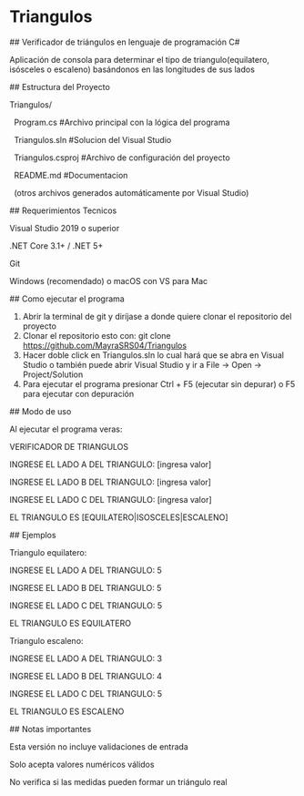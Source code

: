 # Triangulos



\## Verificador de triángulos en lenguaje de programación C#

Aplicación de consola para determinar el tipo de triangulo(equilatero, isósceles o escaleno) basándonos en las longitudes de sus lados



\## Estructura del Proyecto

Triangulos/

&nbsp;	Program.cs #Archivo principal con la lógica del programa

&nbsp;	Triangulos.sln #Solucion del Visual Studio

&nbsp;	Triangulos.csproj #Archivo de configuración del proyecto

&nbsp;	README.md #Documentacion 

&nbsp;	(otros archivos generados automáticamente por Visual Studio)



\## Requerimientos Tecnicos

Visual Studio 2019 o superior

.NET Core 3.1+ / .NET 5+

Git

Windows (recomendado) o macOS con VS para Mac



\## Como ejecutar el programa

1. Abrir la terminal de git y diríjase a donde quiere clonar el repositorio del proyecto 
2. Clonar el repositorio esto con: git clone https://github.com/MayraSRS04/Triangulos
3. Hacer doble click en Triangulos.sln lo cual hará que se abra en Visual Studio o también puede abrir Visual Studio y ir a File -> Open -> Project/Solution
4. Para ejecutar el programa presionar Ctrl + F5 (ejecutar sin depurar) o F5 para ejecutar con depuración



\## Modo de uso

Al ejecutar el programa veras:

VERIFICADOR DE TRIANGULOS



INGRESE EL LADO A DEL TRIANGULO: \[ingresa valor]

INGRESE EL LADO B DEL TRIANGULO: \[ingresa valor]

INGRESE EL LADO C DEL TRIANGULO: \[ingresa valor]



EL TRIANGULO ES \[EQUILATERO|ISOSCELES|ESCALENO]



\## Ejemplos

Triangulo equilatero:

INGRESE EL LADO A DEL TRIANGULO: 5

INGRESE EL LADO B DEL TRIANGULO: 5

INGRESE EL LADO C DEL TRIANGULO: 5



EL TRIANGULO ES EQUILATERO



Triangulo escaleno:

INGRESE EL LADO A DEL TRIANGULO: 3

INGRESE EL LADO B DEL TRIANGULO: 4

INGRESE EL LADO C DEL TRIANGULO: 5



EL TRIANGULO ES ESCALENO



\## Notas importantes

Esta versión no incluye validaciones de entrada

Solo acepta valores numéricos válidos

No verifica si las medidas pueden formar un triángulo real

